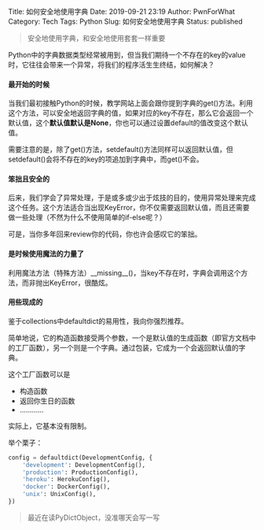 Title: 如何安全地使用字典
Date: 2019-09-21 23:19
Author: PwnForWhat
Category: Tech
Tags: Python
Slug: 如何安全地使用字典
Status: published

> 安全地使用字典，和安全地使用套套一样重要

Python中的字典数据类型经常被用到，但当我们期待一个不存在的key的value时，它往往会带来一个异常，将我们的程序活生生终结，如何解决？

#### 最开始的时候

当我们最初接触Python的时候，教学网站上面会跟你提到字典的get()方法。利用这个方法，可以安全地返回字典的值，如果对应的key不存在，那么它会返回一个默认值，这个**默认值默认是None**，你也可以通过设置default的值改变这个默认值。

需要注意的是，除了get()方法，setdefault()方法同样可以返回默认值，但setdefault()会将不存在的key的项追加到字典中，而get()不会。

#### 笨拙且安全的

后来，我们学会了异常处理，于是或多或少出于炫技的目的，使用异常处理来完成这个任务。这个方法适合当出现KeyError，你不仅需要返回默认值，而且还需要做一些处理（不然为什么不使用简单的if-else呢？）

可是，当你多年回来review你的代码，你也许会感叹它的笨拙。

#### 是时候使用魔法的力量了

利用魔法方法（特殊方法）\_\_missing\_\_()，当key不存在时，字典会调用这个方法，而非抛出KeyError，很酷炫。

#### 用些现成的

鉴于collections中defaultdict的易用性，我向你强烈推荐。

简单地说，它的构造函数接受两个参数，一个是默认值的生成函数（即官方文档中的工厂函数），另一个则是一个字典。通过包装，它成为一个会返回默认值的字典。

这个工厂函数可以是

-   构造函数
-   返回你生日的函数
-   …………

实际上，它基本没有限制。

举个栗子：

``` python
config = defaultdict(DevelopmentConfig, {
    'development': DevelopmentConfig(),
    'production': ProductionConfig(),
    'heroku': HerokuConfig(),
    'docker': DockerConfig(),
    'unix': UnixConfig(), 
})
```

> 最近在读PyDictObject，没准哪天会写一写